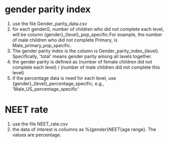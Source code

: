 # gender parity index 

1. use the file Gender_parity_data.csv
2. for each genderG, number of children who did not complete each level, will be column {gender}_{level}_pop_specific.For example, the number of male children who did not complete Primary, is Male_primary_pop_specific.
3. The gender parity index is the column is Gender_parity_index_{level}. Specifically, 'total' means gender parity among all lavels together. 
4. the gender parity is defined as (number of female children did not complete each level) / (number of male children did not complete this level)
5. if the percentage data is need for each level, use {gender}_{level}_percentage_specific, e.g., 'Male_US_percentage_specific'
# NEET rate 
1. use the file NEET_rate.csv
2. the data of interest is coliumns as %{gender}_NEET_{age range}. The values are percentage. 